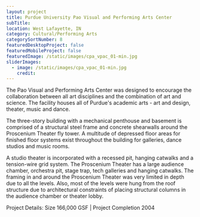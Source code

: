 ```yaml
---
layout: project
title: Purdue University Pao Visual and Performing Arts Center
subTitle:
location: West Lafayette, IN
category: Cultural/Performing Arts
categorySortNumber: 8
featuredDesktopProject: false
featuredMobileProject: false
featuredImage: /static/images/cpa_vpac_01-min.jpg
sliderImages:
  - image: /static/images/cpa_vpac_01-min.jpg
    credit:
---
```

The Pao Visual and Performing Arts Center was designed to encourage the collaboration between all art disciplines and the combination of art and science.  The facility houses all of Purdue\'s academic arts - art and design, theater, music and dance.

The three-story building with a mechanical penthouse and basement is comprised of a structural steel frame and concrete shearwalls around the Proscenium Theater fly tower.  A multitude of depressed floor areas for finished floor systems exist throughout the building for galleries, dance studios and music rooms.

A studio theater is incorporated with a recessed pit, hanging catwalks and a tension-wire grid system.  The Proscenium Theater has a large audience chamber, orchestra pit, stage trap, tech galleries and hanging catwalks.  The framing in and around the Proscenium Theater was very limited in depth due to all the levels.  Also, most of the levels were hung from the roof structure due to architectural constraints of placing structural columns in the audience chamber or theater lobby.

Project Details:  Size 166,000 GSF | Project Completion 2004



































